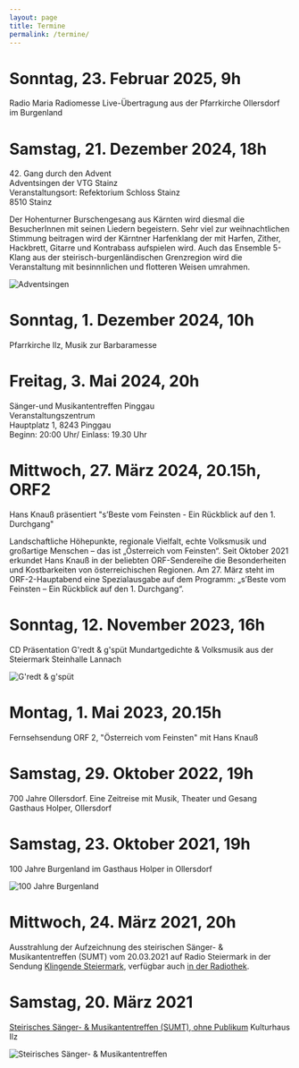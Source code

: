 ```yaml
---
layout: page
title: Termine
permalink: /termine/
---
```


# Sonntag, 23. Februar 2025, 9h

Radio Maria
Radiomesse Live-Übertragung aus der Pfarrkirche Ollersdorf im Burgenland

# Samstag, 21. Dezember 2024, 18h

42\. Gang durch den Advent  
Adventsingen der VTG Stainz  
Veranstaltungsort: Refektorium Schloss Stainz  
8510 Stainz  

Der Hohenturner Burschengesang aus Kärnten wird diesmal die BesucherInnen mit seinen Liedern begeistern. Sehr viel zur weihnachtlichen Stimmung beitragen wird der Kärntner Harfenklang der mit Harfen, Zither, Hackbrett, Gitarre und Kontrabass aufspielen wird. Auch das Ensemble 5-Klang aus der steirisch-burgenländischen Grenzregion wird die Veranstaltung mit besinnnlichen und flotteren Weisen umrahmen.

![Adventsingen](/assets/adventsingen.jpg)

# Sonntag, 1. Dezember 2024, 10h
Pfarrkirche Ilz, Musik zur Barbaramesse

# Freitag, 3. Mai 2024, 20h

Sänger-und Musikantentreffen Pinggau  
Veranstaltungszentrum  
Hauptplatz 1, 8243 Pinggau  
Beginn: 20:00 Uhr/ Einlass: 19.30 Uhr

# Mittwoch, 27. März 2024, 20.15h, ORF2

Hans Knauß präsentiert "s’Beste vom Feinsten - Ein Rückblick auf den 1. Durchgang"  

Landschaftliche Höhepunkte, regionale Vielfalt, echte Volksmusik und großartige Menschen – das ist „Österreich vom Feinsten“. Seit Oktober 2021 erkundet Hans Knauß in der beliebten ORF-Sendereihe die Besonderheiten und Kostbarkeiten von österreichischen Regionen. Am 27. März steht im ORF-2-Hauptabend eine Spezialausgabe auf dem Programm: „s’Beste vom Feinsten – Ein Rückblick auf den 1. Durchgang“.

# Sonntag, 12. November 2023, 16h

CD Präsentation G'redt & g'spüt
Mundartgedichte & Volksmusik aus der Steiermark
Steinhalle Lannach

![G'redt & g'spüt](/assets/gredtundgspuet.jpg)

# Montag, 1. Mai 2023, 20.15h
Fernsehsendung ORF 2, "Österreich vom Feinsten" mit Hans Knauß

# Samstag, 29. Oktober 2022, 19h

700 Jahre Ollersdorf. Eine Zeitreise mit Musik, Theater und Gesang
Gasthaus Holper, Ollersdorf

# Samstag, 23. Oktober 2021, 19h

100 Jahre Burgenland im Gasthaus Holper in Ollersdorf

![100 Jahre Burgenland](/assets/100jahrebgld.png)

# Mittwoch, 24. März 2021, 20h

Ausstrahlung der Aufzeichnung des steirischen Sänger- & Musikantentreffen (SUMT) vom 20.03.2021 auf Radio Steiermark in der Sendung [Klingende Steiermark](https://sumt.st/sendungen/orf-sendetermine.html), verfügbar auch [in der Radiothek](https://radiothek.orf.at/stm/20210324/STAAV/1616612641000).

# Samstag, 20. März 2021

[Steirisches Sänger- & Musikantentreffen (SUMT), ohne Publikum](https://sumt.st/veranstaltungen/veranstaltungen-2021/ilz.html)
Kulturhaus Ilz

![Steirisches Sänger- & Musikantentreffen](/assets/20210320-sumt.png)
